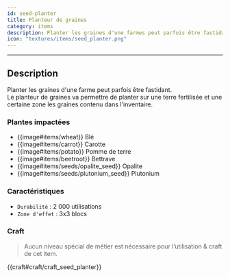 ```yaml
---
id: seed-planter
title: Planteur de graines
category: items
description: Planter les graines d'une farmes peut parfois être fastidant. Le planteur de graines va permettre de planter sur une terre fertilisées et une certaine zone les graines contenu dans l'inventaire.
icon: "textures/items/seed_planter.png"
---
```

___
## Description

Planter les graines d'une farme peut parfois être fastidant.  
Le planteur de graines va permettre de planter sur une terre fertilisée et une certaine zone les graines contenu dans l'inventaire.

### Plantes impactées

- {{image#items/wheat}} Blé
- {{image#items/carrot}} Carotte 
- {{image#items/potato}} Pomme de terre
- {{image#items/beetroot}} Bettrave
- {{image#items/seeds/opalite_seed}} Opalite
- {{image#items/seeds/plutonium_seed}} Plutonium

### Caractéristiques

* ``Durabilité`` : 2 000 utilisations
* ``Zone d'effet`` : 3x3 blocs

### Craft 

> Aucun niveau spécial de métier est nécessaire pour l’utilisation & craft de cet item.  

{{craft#craft/craft_seed_planter}}
